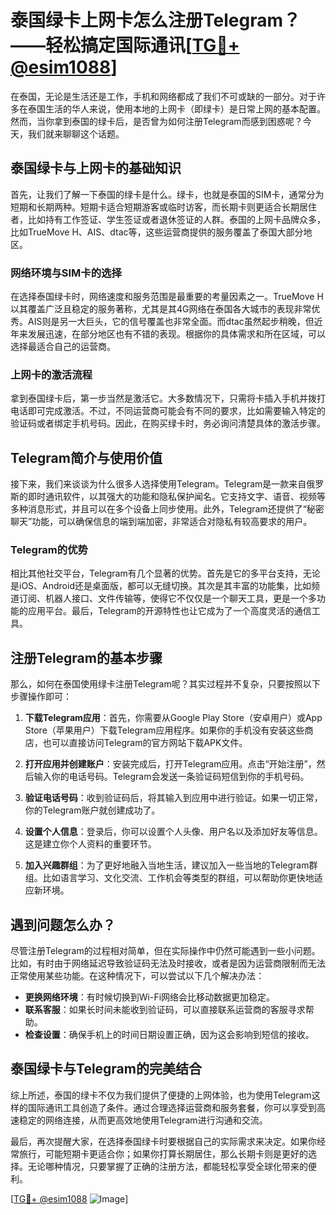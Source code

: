 # 泰国绿卡上网卡怎么注册Telegram？——轻松搞定国际通讯[[TG💪+ @esim1088](https://t.me/s/esim1088)]

在泰国，无论是生活还是工作，手机和网络都成了我们不可或缺的一部分。对于许多在泰国生活的华人来说，使用本地的上网卡（即绿卡）是日常上网的基本配置。然而，当你拿到泰国的绿卡后，是否曾为如何注册Telegram而感到困惑呢？今天，我们就来聊聊这个话题。

## 泰国绿卡与上网卡的基础知识

首先，让我们了解一下泰国的绿卡是什么。绿卡，也就是泰国的SIM卡，通常分为短期和长期两种。短期卡适合短期游客或临时访客，而长期卡则更适合长期居住者，比如持有工作签证、学生签证或者退休签证的人群。泰国的上网卡品牌众多，比如TrueMove H、AIS、dtac等，这些运营商提供的服务覆盖了泰国大部分地区。

### 网络环境与SIM卡的选择

在选择泰国绿卡时，网络速度和服务范围是最重要的考量因素之一。TrueMove H以其覆盖广泛且稳定的服务著称，尤其是其4G网络在泰国各大城市的表现非常优秀。AIS则是另一大巨头，它的信号覆盖也非常全面。而dtac虽然起步稍晚，但近年来发展迅速，在部分地区也有不错的表现。根据你的具体需求和所在区域，可以选择最适合自己的运营商。

### 上网卡的激活流程

拿到泰国绿卡后，第一步当然是激活它。大多数情况下，只需将卡插入手机并拨打电话即可完成激活。不过，不同运营商可能会有不同的要求，比如需要输入特定的验证码或者绑定手机号码。因此，在购买绿卡时，务必询问清楚具体的激活步骤。

## Telegram简介与使用价值

接下来，我们来谈谈为什么很多人选择使用Telegram。Telegram是一款来自俄罗斯的即时通讯软件，以其强大的功能和隐私保护闻名。它支持文字、语音、视频等多种消息形式，并且可以在多个设备上同步使用。此外，Telegram还提供了“秘密聊天”功能，可以确保信息的端到端加密，非常适合对隐私有较高要求的用户。

### Telegram的优势

相比其他社交平台，Telegram有几个显著的优势。首先是它的多平台支持，无论是iOS、Android还是桌面版，都可以无缝切换。其次是其丰富的功能集，比如频道订阅、机器人接口、文件传输等，使得它不仅仅是一个聊天工具，更是一个多功能的应用平台。最后，Telegram的开源特性也让它成为了一个高度灵活的通信工具。

## 注册Telegram的基本步骤

那么，如何在泰国使用绿卡注册Telegram呢？其实过程并不复杂，只要按照以下步骤操作即可：

1. **下载Telegram应用**：首先，你需要从Google Play Store（安卓用户）或App Store（苹果用户）下载Telegram应用程序。如果你的手机没有安装这些商店，也可以直接访问Telegram的官方网站下载APK文件。

2. **打开应用并创建账户**：安装完成后，打开Telegram应用。点击“开始注册”，然后输入你的电话号码。Telegram会发送一条验证码短信到你的手机号码。

3. **验证电话号码**：收到验证码后，将其输入到应用中进行验证。如果一切正常，你的Telegram账户就创建成功了。

4. **设置个人信息**：登录后，你可以设置个人头像、用户名以及添加好友等信息。这是建立你个人资料的重要环节。

5. **加入兴趣群组**：为了更好地融入当地生活，建议加入一些当地的Telegram群组。比如语言学习、文化交流、工作机会等类型的群组，可以帮助你更快地适应新环境。

## 遇到问题怎么办？

尽管注册Telegram的过程相对简单，但在实际操作中仍然可能遇到一些小问题。比如，有时由于网络延迟导致验证码无法及时接收，或者是因为运营商限制而无法正常使用某些功能。在这种情况下，可以尝试以下几个解决办法：

- **更换网络环境**：有时候切换到Wi-Fi网络会比移动数据更加稳定。
- **联系客服**：如果长时间未能收到验证码，可以直接联系运营商的客服寻求帮助。
- **检查设置**：确保手机上的时间日期设置正确，因为这会影响到短信的接收。

## 泰国绿卡与Telegram的完美结合

综上所述，泰国的绿卡不仅为我们提供了便捷的上网体验，也为使用Telegram这样的国际通讯工具创造了条件。通过合理选择运营商和服务套餐，你可以享受到高速稳定的网络连接，从而更高效地使用Telegram进行沟通和交流。

最后，再次提醒大家，在选择泰国绿卡时要根据自己的实际需求来决定。如果你经常旅行，可能短期卡更适合你；如果你打算长期居住，那么长期卡则是更好的选择。无论哪种情况，只要掌握了正确的注册方法，都能轻松享受全球化带来的便利。

[[TG💪+ @esim1088](https://t.me/s/esim1088) ![Image](https://i.postimg.cc/4NQfJmqS/Snipaste-2025-05-13-00-14-12.png)]
